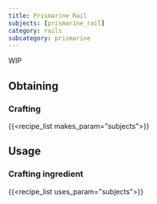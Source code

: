 ```yaml
---
title: Prismarine Rail
subjects: [prismarine_rail]
category: rails
subcategory: prismarine
---
```


WIP

Obtaining
---------

### Crafting
{{<recipe_list makes_param="subjects">}}

Usage
-----

### Crafting ingredient
{{<recipe_list uses_param="subjects">}}